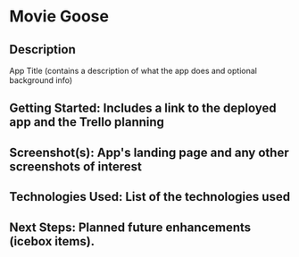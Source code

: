 # Movie Goose


## Description
App Title (contains a description of what the app does and optional background info)

## Getting Started: Includes a link to the deployed app and the Trello planning



## Screenshot(s): App's landing page and any other screenshots of interest


## Technologies Used: List of the technologies used


## Next Steps: Planned future enhancements (icebox items).